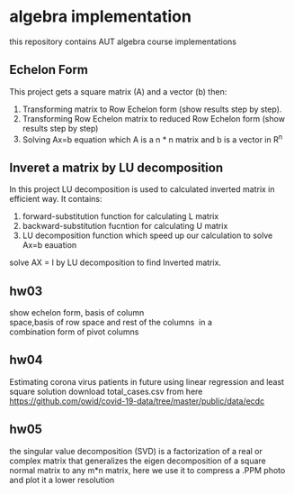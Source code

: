 # algebra implementation

this repository contains AUT algebra course implementations 

## Echelon Form
   This project gets a square matrix (A) and a vector (b) then: 
   1. Transforming matrix to Row Echelon form (show results step by step).
   2. Transforming Row Echelon matrix to reduced Row Echelon form (show results step by step)
   3. Solving Ax=b equation which A is a n \* n matrix and b is a vector in R<sup>n</sup>
   

## Inveret a matrix by LU decomposition
   In this project  LU decomposition is used to calculated inverted matrix in efficient way. It contains:
   1. forward-substitution function for calculating L matrix
   2. backward-substitution fucntion for calculating U matrix
   3. LU decomposition function which speed up our calculation to solve Ax=b eauation 
   <a/>
   solve AX = I by LU decomposition to find Inverted matrix.
   
## hw03
   show echelon form, basis of column space,basis of row space and rest of the columns 
   in a combination form of pivot columns

## hw04
   Estimating corona virus patients in future using linear regression and least square solution download total_cases.csv from here 
   https://github.com/owid/covid-19-data/tree/master/public/data/ecdc
   
## hw05
   the singular value decomposition (SVD) is a factorization of a real or complex matrix that generalizes the eigen decomposition of a square normal matrix to any          m*n matrix, here we use it to compress a .PPM photo and plot it a lower resolution 

